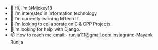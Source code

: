 - 👋 Hi, I’m @Mickey18
- 👀 I’m interested in information technology 
- 🌱 I’m currently learning MTech IT
- 💞️ I’m looking to collaborate on C & CPP Projects.
- :thinking:I’m looking for help with Django.
- 📫 How to reach me 
email:- runija111@gmail.com
instagram:-Mayank Runija


<!---
Mickey18/Mickey18 is a ✨ special ✨ repository because its `README.md` (this file) appears on your GitHub profile.
You can click the Preview link to take a look at your changes.
--->
